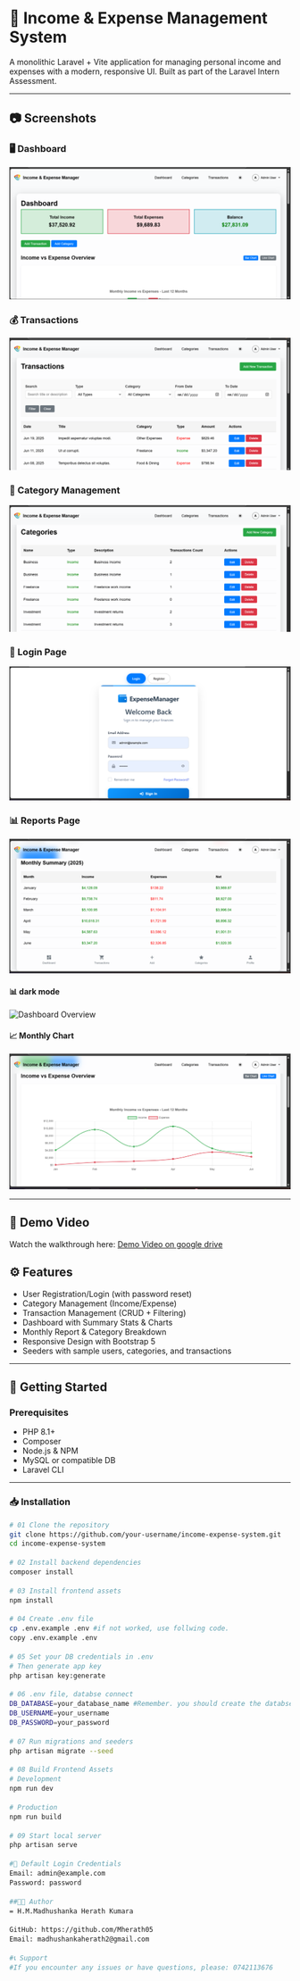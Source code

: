# 💼 Income & Expense Management System

A monolithic Laravel + Vite application for managing personal income and expenses with a modern, responsive UI. Built as part of the Laravel Intern Assessment.

---

## 📷 Screenshots

### 🖥 Dashboard
![Dashboard](screenshots/dashboard.png)

### 💰 Transactions
![Transactions](screenshots/transactions.png)

### 📂 Category Management
![Categories](screenshots/categories.png)

### 🔐 Login Page
![Login](screenshots/login.png)

### 📊 Reports Page
![Reports](screenshots/report.png)

#### 📊 dark mode
![Dashboard Overview](screenshots/darkmode.png)

#### 📈 Monthly Chart
![Dashboard Chart](screenshots/linechart.png)

---

## 🎥 Demo Video

Watch the walkthrough here: [Demo Video on google drive](https://drive.google.com/file/d/16CeWefrPo-j94SyeNLNKmJBNfVa4ZHV1/view?usp=sharing)

## ⚙️ Features

- User Registration/Login (with password reset)
- Category Management (Income/Expense)
- Transaction Management (CRUD + Filtering)
- Dashboard with Summary Stats & Charts
- Monthly Report & Category Breakdown
- Responsive Design with Bootstrap 5
- Seeders with sample users, categories, and transactions

---

## 🚀 Getting Started

### Prerequisites

- PHP 8.1+
- Composer
- Node.js & NPM
- MySQL or compatible DB
- Laravel CLI

---

### 📥 Installation

```bash
# 01 Clone the repository
git clone https://github.com/your-username/income-expense-system.git
cd income-expense-system

# 02 Install backend dependencies
composer install

# 03 Install frontend assets
npm install

# 04 Create .env file
cp .env.example .env #if not worked, use follwing code. 
copy .env.example .env

# 05 Set your DB credentials in .env
# Then generate app key
php artisan key:generate

# 06 .env file, databse connect
DB_DATABASE=your_database_name #Remember. you should create the databse using mysql(xamp) or ant databse ms and create the databse first
DB_USERNAME=your_username
DB_PASSWORD=your_password

# 07 Run migrations and seeders
php artisan migrate --seed

# 08 Build Frontend Assets
# Development
npm run dev

# Production
npm run build

# 09 Start local server
php artisan serve

#👤 Default Login Credentials
Email: admin@example.com
Password: password

##👨‍💻 Author
= H.M.Madhushanka Herath Kumara 

GitHub: https://github.com/Mherath05
Email: madhushankaherath2@gmail.com

#📞 Support
#If you encounter any issues or have questions, please: 0742113676
